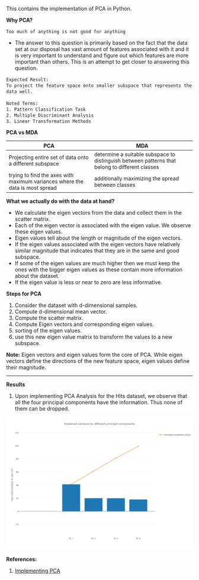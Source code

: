 This contains the implementation of PCA in Python. 

**Why PCA?**  
```
Too much of anything is not good for anything
```
- The answer to this question is primarily based on the fact that the data set at our disposal has vast amount of features associated with it and it is very important to understand and figure out which features are more important than others. This is an attempt to get closer to answering this question.

```
Expected Result:  
To project the feature space onto smaller subspace that represents the data well.

Noted Terms:
1. Pattern Classification Task
2. Multiple Discriminant Analysis
3. Linear Transformation Methods
```
**PCA vs MDA**  

|PCA|MDA|
|---|---|
|Projecting entire set of data onto a different subspace| determine a suitable subspace to distinguish between patterns that belong to different classes|
|trying to find the axes with maximum variances where the data is most spread|additionally maximizing the spread between classes|

**What we actually do with the data at hand?**
- We calculate the eigen vectors from the data and collect them in the scatter matrix.
- Each of the eigen vector is associated with the eigen value. We observe these eigen values. 
- Eigen values tell about the length or magnitude of the eigen vectors. 
- If the eigen values associated with the eigen vectors have relatively similar magnitude that indicates that they are in the same and good subspace.
- If some of the eigen values are much higher then we must keep the ones with the bigger eigen values as these contain more information about the dataset.
- If the eigen value is less or near to zero are less informative.

**Steps for PCA**  
1. Consider the dataset with d-dimensional samples.
2. Compute d-dimensional mean vector.
3. Compute the scatter matrix.
4. Compute Eigen vectors and corresponding eigen values.
5. sorting of the eigen values.
6. use this new eigen value matrix to transform the values to a new subspace.

**Note:** Eigen vectors and eigen values form the core of PCA. While eigen vectors define the directions of the new feature space, eigen values define their magnitude.  

---
**Results**  
1. Upon implementing PCA Analysis for the Hits dataset, we observe that all the four principal components have the information. Thus none of them can be dropped.  

![PCA_hits_dataset](https://github.com/SumaDodo/Kaggle_Competition/blob/master/Implementing%20PCA/PCA_hits_dataset.png)

**References:**  
1. [Implementing PCA](https://sebastianraschka.com/Articles/2014_pca_step_by_step.html)
